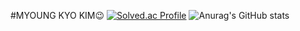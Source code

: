 #MYOUNG KYO KIM😉
[![Solved.ac Profile](http://mazassumnida.wtf/api/v2/generate_badge?boj=audrydhkdwk)](https://solved.ac/audrydhkdwk/)
![Anurag's GitHub stats](https://github-readme-stats.vercel.app/api?username=Recarrdo&show_icons=true&theme=dark)
